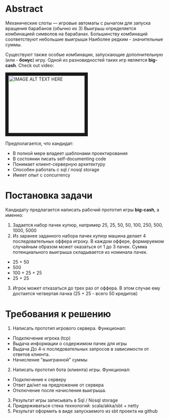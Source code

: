 Abstract
========

Механические слоты — игровые автоматы с рычагом для запуска вращения барабанов (обычно их 3)
Выигрыш определяется комбинацией символов на барабанах. 
Большинству комбинаций соответствуют небольшие выигрыши
Наиболее редким - значительные суммы.

Существуют также особые комбинации, запускающие дополнительную (или - **бонус**) игру.
Одной из разновидностей таких игр является **big-cash**. Check out video:

<a href="http://www.youtube.com/watch?feature=player_embedded&v=tWojSuoJaYQ&t=45s
" target="_blank"><img src="http://img.youtube.com/vi/tWojSuoJaYQ/0.jpg" 
alt="IMAGE ALT TEXT HERE" width="240" height="180" border="10" /></a>

Предполагается, что кандидат:
* В полной мере владеет шаблонами проектирования
* В состоянии писать self-documenting code
* Понимает клиент-серверную архитектуру
* Способен работать с sql / nosql storage
* Имеет опыт с concurrency

Постановка задачи
=================

Кандидату предлагается написать рабочий прототип игры **big-cash**, а именно:

1. Задается набор пачек купюр, например 
   25, 25, 50, 50, 100, 250, 500, 1000, 5000
2. Из заранее заданного набора пачек купюр машина делает 4 последовательных оффера игроку.
   В каждом оффере, формируемом случайным образом может оказаться от 1 до 3 пачек. 
   Сумма потенциального выигрыша складывается из номинала пачек.
  * 25 + 50
  * 500
  * 100 + 25 + 25
  * 25 + 25
3. Игрок может отказаться до трех раз от оффера. 
   В этом случае ему достается четвертая пачка (25 + 25 - всего 50 кредитов)
   
   
Требования к решению
====================

1. Написать прототип игрового сервера. Функционал:
  * Подключение игрока (tcp)
  * Выдача информации о содержимом пачек для игры
  * Выдача До 4-х последовательных запросов в зависимости от ответов клиента.
  * Начисление "выигранной" суммы
2. Написать прототип бота (клиента) игры. Функционал:
  * Подключение к серверу
  * Ответ да/нет на предложение от сервера
  * Отключение после начисления выигрыша.
3. Результат игры записывать в Sql / Nosql storage
4. Придерживаться стека технологий: scala/akka/sbt + netty
5. Результат оформить в виде запускаемого из sbt проекта на github
